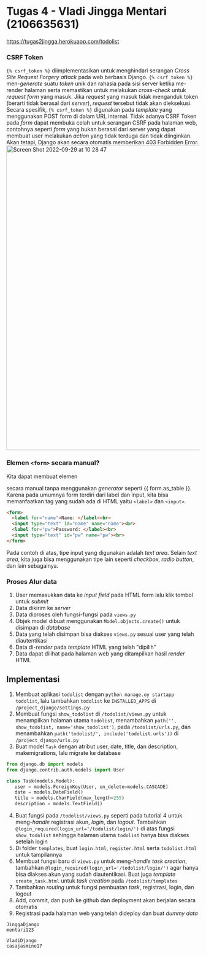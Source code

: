 # Tugas 4 - Vladi Jingga Mentari (2106635631)

https://tugas2jingga.herokuapp.com/todolist

### CSRF Token
`{% csrf_token %}` diimplementasikan untuk menghindari serangan _Cross Site Request Forgery attack_ pada web berbasis Django. 
`{% csrf_token %}` men-_generate_ suatu _token_ unik dan rahasia pada sisi server ketika me-render halaman serta memastikan untuk melakukan _cross-check_ 
untuk _request_ _form_ yang masuk. Jika _request_ yang masuk tidak menganduk token (berarti tidak berasal dari _server_), _request_ tersebut tidak akan dieksekusi. 
Secara spesifik, `{% csrf_token %}` digunakan pada _template_ yang menggunakan POST form di dalam URL internal. 
Tidak adanya CSRF Token pada _form_ dapat membuka celah untuk serangan CSRF pada halaman web, contohnya seperti _form_ yang bukan berasal dari server yang dapat 
membuat user melakukan _action_ yang tidak terduga dan tidak diinginkan. Akan tetapi, Django akan secara otomatis memberikan 403 Forbidden Error.
<img width="794" alt="Screen Shot 2022-09-29 at 10 28 47" src="https://user-images.githubusercontent.com/52811288/192932295-730af3fe-734d-4cea-b643-34ef311e6180.png">


### Elemen `<form>` secara manual?
Kita dapat membuat elemen <form> secara manual tanpa menggunakan _generator_ seperti {{ form.as_table }}.
Karena pada umumnya form terdiri dari label dan input, kita bisa memanfaatkan tag yang sudah ada di HTML yaitu `<label>` dan `<input>`. 
```html
<form>
  <label for="name">Name: </label><br>
  <input type="text" id="name" name="name"><br>
  <label for="pw">Password: </label><br>
  <input type="text" id="pw" name="pw"><br>
</form>
```
Pada contoh di atas, tipe input yang digunakan adalah _text area_. Selain _text area_, kita juga bisa menggunakan tipe lain seperti _checkbox_, _radio button_, dan lain sebagainya.
  
### Proses Alur data
1. User memasukkan data ke _input field_ pada HTML form lalu klik tombol untuk _submit_
2. Data dikirim ke _server_
3. Data diproses oleh fungsi-fungsi pada `views.py`
4. Objek model dibuat menggunakan `Model.objects.create()` untuk disimpan di _database_
5. Data yang telah disimpan bisa diakses `views.py` sesuai user yang telah diautentikasi
6. Data di-_render_ pada _template_ HTML yang telah "dipilih" 
7. Data dapat dilihat pada halaman web yang ditampilkan hasil _render_ HTML
  
## Implementasi
 1. Membuat aplikasi `todolist` dengan `python manage.oy startapp todolist`, lalu tambahkan `todolist` ke `INSTALLED_APPS`
  di `/project_django/settings.py`
 2. Membuat fungsi `show_todolist` di `/todolist/views.py` untuk menampilkan halaman utama `todolist`,
 menambahkan `path('', show_todolist, name='show_todolist')`, pada `/todolist/urls.py`, dan menambahkan `path('todolist/', include('todolist.urls'))` di `/project_django/urls.py`
 3. Buat model `Task` dengan atribut user, date, title, dan description, makemigrations, lalu migrate ke database
 ```python
 from django.db import models
from django.contrib.auth.models import User

class Task(models.Model):
    user = models.ForeignKey(User, on_delete=models.CASCADE)
    date = models.DateField()
    title = models.CharField(max_length=255)
    description = models.TextField()
 ```
 4. Buat fungsi pada `/todolist/views.py` seperti pada tutorial 4 untuk meng-_handle_ registrasi akun, _login_, dan _logout_. 
 Tambahkan `@login_required(login_url='/todolist/login/')` di atas fungsi `show_todolist` sehingga halaman utama `todolist` hanya bisa diakses setelah login
 5. Di folder `templates`, buat `login.html`, `register.html` serta `todolist.html` untuk tampilannya
 6. Membuat fungsi baru di `views.py` untuk meng-_handle_ _task creation_, tambahkan `@login_required(login_url='/todolist/login/')`
 agar hanya bisa diakses akun yang sudah diautentikasi. Buat juga _template_ `create_task.html` untuk _task creation_ pada `/todolist/templates`
 7. Tambahkan _routing_ untuk fungsi pembuatan _task_, registrasi, login, dan logout
 8. Add, commit, dan push ke github dan deployment akan berjalan secara otomatis
 9. Registrasi pada halaman web yang telah dideploy dan buat _dummy data_
 ```
JinggaDjango
mentari123

VladiDjango
casajasmine17
 ```

